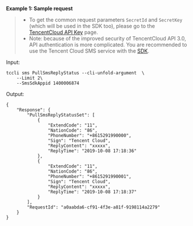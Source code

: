 **Example 1: Sample request**

>- To get the common request parameters `SecretId` and `SecretKey` (which will be used in the SDK too), please go to the [TencentCloud API Key](https://console.cloud.tencent.com/cam/capi) page.
>- Note: because of the improved security of TencentCloud API 3.0, API authentication is more complicated. You are recommended to use the Tencent Cloud SMS service with the [SDK](https://cloud.tencent.com/document/product/382/38776#SDK).

Input: 

```
tccli sms PullSmsReplyStatus --cli-unfold-argument  \
    --Limit 2\
    --SmsSdkAppid 1400006874
```

Output: 
```
{
    "Response": {
        "PullSmsReplyStatusSet": [
            {
                "ExtendCode": "11",
                "NationCode": "86",
                "PhoneNumber": "+8615291990000",
                "Sign": "Tencent Cloud",
                "ReplyContent": "xxxxx",
                "ReplyTime": "2019-10-08 17:18:36"
            },
            {
                "ExtendCode": "11",
                "NationCode": "86",
                "PhoneNumber": "+8615291990001",
                "Sign": "Tencent Cloud",
                "ReplyContent": "xxxxx",
                "ReplyTime": "2019-10-08 17:18:37"
            }
        ],
        "RequestId": "a0aabda6-cf91-4f3e-a81f-9198114a2279"
    }
}
```

